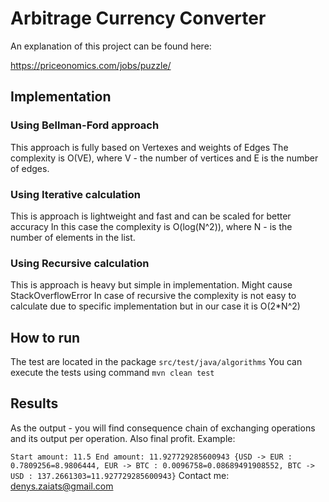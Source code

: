 # Arbitrage Currency Converter
An explanation of this project can be found here:

https://priceonomics.com/jobs/puzzle/

## Implementation

### Using Bellman-Ford approach
This approach is fully based on Vertexes and weights of Edges
The complexity is O(VE), where V - the number of vertices and E is the number of edges.

### Using Iterative calculation
This is approach is lightweight and fast and can be scaled for better accuracy
In this case the complexity is O(log(N^2)), where N - is the number of elements in the list.

### Using Recursive calculation
This is approach is heavy but simple in implementation. Might cause StackOverflowError
In case of recursive the complexity is not easy to calculate due to specific implementation but in our case it is O(2*N^2)

## How to run

The test are located in the package `src/test/java/algorithms`
You can execute the tests using command `mvn clean test`

## Results

As the output - you will find consequence chain of exchanging operations and its output per operation. Also final
profit.
Example:

`
Start amount: 11.5
End amount: 11.927729285600943
{USD -> EUR : 0.7809256=8.9806444, EUR -> BTC : 0.0096758=0.08689491908552, BTC -> USD : 137.2661303=11.927729285600943}
`
Contact me:
denys.zaiats@gmail.com